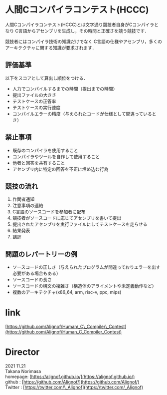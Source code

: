 # 人間Cコンパイラコンテスト(HCCC)
人間Cコンパイラコンテスト(HCCC)とは文字通り競技者自身がCコンパイラとなり
C言語からアセンブリを生成し，その時間と正確さを競う競技です．

競技者にはコンパイラ技術の知識だけでなく
C言語の仕様やアセンブリ，多くのアーキテクチャに関する知識が要求されます．

## 評価基準
以下をスコアとして算出し順位をつける．

- 人力でコンパイルするまでの時間（提出までの時間）
- 提出ファイルの大きさ
- テストケースの正答率
- テストケースの実行速度
- コンパイルエラーの精度（与えられたコードが仕様として間違っているとき）

## 禁止事項
- 既存のコンパイラを使用すること
- コンパイラやツールを自作して使用すること
- 他者と回答を共有すること
- アセンブリ内に特定の回答を不正に埋め込む行為

## 競技の流れ
1. 作問者通知
1. 注意事項の連絡
1. C言語のソースコードを参加者に配布
1. 競技者がソースコードに応じてアセンブリを書いて提出
1. 提出されたアセンブリを実行ファイルにしてテストケースを走らせる   
1. 結果発表
1. 講評

## 問題のレパートリーの例
- ソースコードの正しさ（与えられたプログラムが間違っておりエラーを出す必要がある場合もある）
- ソースコードの長さ
- ソースコードの構文の複雑さ（構造体のアライメントや未定義動作など）
- 複数のアーキテクチャ(x86\_64, arm, risc-v, ppc, mips)

# link
[https://github.com/Alignof/Human\_C\_Compiler\_Contest](https://github.com/Alignof/Human_C_Compiler_Contest)

# Director
2021 11.21  
Takana Norimasa  
homepage: [https://alignof.github.io/](https://alignof.github.io/)  
github  : [https://github.com/Alignof/](https://github.com/Alignof/)  
Twitter : [https://twitter.com/\_Alignof](https://twitter.com/_Alignof)  
